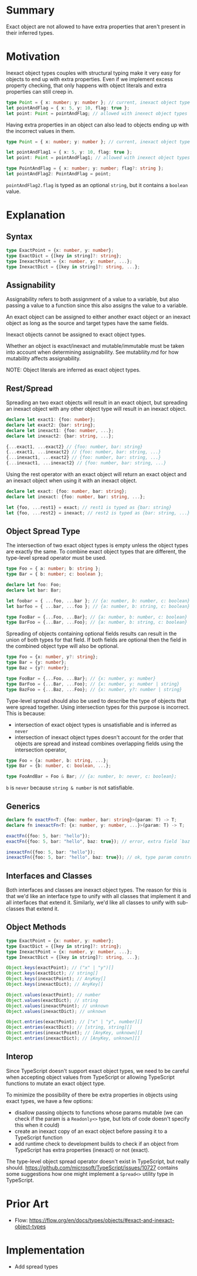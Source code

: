 # Summary

Exact object are not allowed to have extra properties that aren't present in
their inferred types.

# Motivation

Inexact object types couples with structural typing make it very easy for objects
to end up with extra properties. Even if we implement excess property checking,
that only happens with object literals and extra properties can still creep in.

```ts
type Point = { x: number; y: number }; // current, inexact object type
let pointAndFlag = { x: 5, y: 10, flag: true };
let point: Point = pointAndFlag; // allowed with inexect object types
```

Having extra properties in an object can also lead to objects ending up with
the incorrect values in them.

```ts
type Point = { x: number; y: number }; // current, inexact object type

let pointAndFlag1 = { x: 5, y: 10, flag: true };
let point: Point = pointAndFlag1; // allowed with inexect object types

type PointAndFlag = { x: number; y: number; flag?: string };
let pointAndFlag2: PointAndFlag = point;
```

`pointAndFlag2.flag` is typed as an optional `string`, but it contains a `boolean`
value.

# Explanation

## Syntax

```ts
type ExactPoint = {x: number, y: number};
type ExactDict = {[key in string]?: string};
type InexactPoint = {x: number, y: number, ...};
type InexactDict = {[key in string]?: string, ...};
```

## Assignability

Assignability refers to both assignment of a value to a variable, but also
passing a value to a function since this also assigns the value to a variable.

An exact object can be assigned to either another exact object or an inexact
object as long as the source and target types have the same fields.

Inexact objects cannot be assigned to exact object types.

Whether an object is exact/inexact and mutable/immutable must be taken into
account when determining assignability. See mutabliity.md for how mutability
affects assignability.

NOTE: Object literals are inferred as exact object types.

## Rest/Spread

Spreading an two exact objects will result in an exact object, but spreading
an inexact object with any other object type will result in an inexact object.

```ts
declare let exact1: {foo: number};
declare let exact2: {bar: string};
declare let inexact1: {foo: number, ...};
declare let inexact2: {bar: string, ...};

{...exact1, ...exact2} // {foo: number, bar: string}
{...exact1, ...inexact2} // {foo: number, bar: string, ...}
{...inexact1, ...exact2} // {foo: number, bar: string, ...}
{...inexact1, ...inexact2} // {foo: number, bar: string, ...}
```

Using the rest operator with an exact object will return an exact object and
an inexact object when using it with an inexact object.

```ts
declare let exact: {foo: number, bar: string};
declare let inexact: {foo: number, bar: string, ...};

let {foo, ...rest1} = exact; // rest1 is typed as {bar: string}
let {foo, ...rest2} = inexact; // rest2 is typed as {bar: string, ...}
```

## Object Spread Type

The intersection of two exact object types is empty unless the object types are
exactly the same. To combine exact object types that are different, the type-level spread operator must be used.

```ts
type Foo = { a: number; b: string };
type Bar = { b: number; c: boolean };

declare let foo: Foo;
declare let bar: Bar;

let foobar = { ...foo, ...bar }; // {a: number, b: number, c: boolean}
let barfoo = { ...bar, ...foo }; // {a: number, b: string, c: boolean}

type FooBar = {...Foo, ...Bar}; // {a: number, b: number, c: boolean}
type BarFoo = {...Bar, ...Foo}; // {a: number, b: string, c: boolean}
```

Spreading of objects containing optional fields results can result in the union
of both types for that field. If both fields are optional then the field in
the combined object type will also be optional.

```ts
type Foo = {x: number, y?: string};
type Bar = {y: number};
type Baz = {y?: number};

type FooBar = {...Foo, ...Bar}; // {x: number, y: number}
type BarFoo = {...Bar, ...Foo}; // {x: number, y: number | string}
type BazFoo = {...Baz, ...Foo}; // {x: number, y?: number | string}
```

Type-level spread should also be used to describe the type of objects that were
spread together. Using intersection types for this purpose is incorrect. This
is because:

- intersection of exact object types is unsatisfiable and is inferred as `never`
- intersection of inexact object types doesn't account for the order that objects
  are spread and instead combines overlapping fields using the intersection operator,

```ts
type Foo = {a: number, b: string, ...};
type Bar = {b: number, c: boolean, ...};

type FooAndBar = Foo & Bar; // {a: number, b: never, c: boolean};
```

`b` is `never` because `string & number` is not satisfiable.

## Generics

```ts
declare fn exactFn<T: {foo: number, bar: string}>(param: T) -> T;
declare fn inexactFn<T: {x: number, y: number, ...}>(param: T) -> T;

exactFn({foo: 5, bar: "hello"});
exactFn({foo: 5, bar: "hello", baz: true}); // error, extra field `baz` not allowed

inexactFn({foo: 5, bar: "hello"});
inexactFn({foo: 5, bar: "hello", baz: true}); // ok, type param constrait is inexact
```

## Interfaces and Classes

Both interfaces and classes are inexact object types. The reason for this is
that we'd like an interface type to unify with all classes that implement it
and all interfaces that extend it. Similarly, we'd like all classes to unify
with sub-classes that extend it.

## Object Methods

```ts
type ExactPoint = {x: number, y: number};
type ExactDict = {[key in string]?: string};
type InexactPoint = {x: number, y: number, ...};
type InexactDict = {[key in string]?: string, ...};

Object.keys(exactPoint); // ("x" | "y")[]
Object.keys(exactDict); // string[]
Object.keys(inexactPoint); // AnyKey[]
Object.keys(inexactDict); // AnyKey[]

Object.values(exactPoint); // number
Object.values(exactDict); // string
Object.values(inexactPoint); // unknown
Object.values(inexactDict); // unknown

Object.entries(exactPoint); // ["x" | "y", number][]
Object.entries(exactDict); // [string, string][]
Object.entries(inexactPoint); // [AnyKey, unknown][]
Object.entries(inexactDict); // [AnyKey, unknown][]
```

## Interop

Since TypeScript doesn't support exact object types, we need to be careful when
accepting object values from TypeScript or allowing TypeScript functions to
mutate an exact object type.

To minimize the possibility of there be extra properties in objects using exact
types, we have a few options:

- disallow passing objects to functions whose params mutable (we can check if
  the param is a `Readonly<>` type, but lots of code doesn't specify this when
  it could)
- create an inexact copy of an exact object before passing it to a TypeScript
  function
- add runtime check to development builds to check if an object from TypeScript
  has extra properties (inexact) or not (exact).

The type-level object spread operator doesn't exist in TypeScript, but really
should. https://github.com/microsoft/TypeScript/issues/10727 contains some
suggestions how one might implement a `Spread<>` utility type in TypeScript.

# Prior Art

- Flow: https://flow.org/en/docs/types/objects/#exact-and-inexact-object-types

# Implementation

- Add spread types
